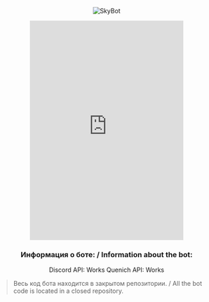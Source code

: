 
<div align="center">

![SkyBot](https://media.discordapp.net/attachments/863806029590560769/876352996433350706/1704_oooo.plus.png?width=288&height=287)  

<iframe src="https://discord.com/widget?id=640193193358393354&theme=dark" width="350" height="500" allowtransparency="true" frameborder="0" sandbox="allow-popups allow-popups-to-escape-sandbox allow-same-origin allow-scripts"></iframe>

  ### Информация о боте: / Information about the bot:
Discord API: Works
Quenich API: Works

</div>

> Весь код бота находится в закрытом репозитории. / All the bot code is located in a closed repository.
